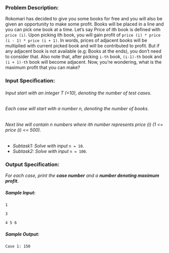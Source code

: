 ### Problem Description:
Rokomari has decided to give you some books for free and you will also be given an opportunity to make some profit. Books will be placed in a line and you can pick one book at a time. Let’s say Price of ith book is defined with `price (i)`. Upon picking ith book, you will gain profit of `price (i) * price (i - 1) * price (i + 1)`. In words, prices of adjacent books will be multiplied with current picked book and will be contributed to profit. But if any adjacent book is not available (e.g: Books at the ends), you don’t need to consider that. Also note that, after picking `i-th` book, `(i-1)-th` book and `(i + 1)-th` book will become adjacent. Now, you’re wondering, what is the maximum profit that you can make?

### Input Specification:
###### Input start with an integer T (<10), denoting the number of test cases.
###### Each case will start with a number n, denoting the number of books.
###### Next line will contain n numbers where ith number represents price (i) (1 <= price (i) <= 500).
- *Subtask1: Solve with input* `n = 10`.
- *Subtask2: Solve with input* `n = 100`.

### Output Specification:
*For each case, print the **case number** and a **number denoting maximum profit.***

##### Sample Input:
`1`

`3`

`4 5 6`
##### Sample Output:
`Case 1: 150`
